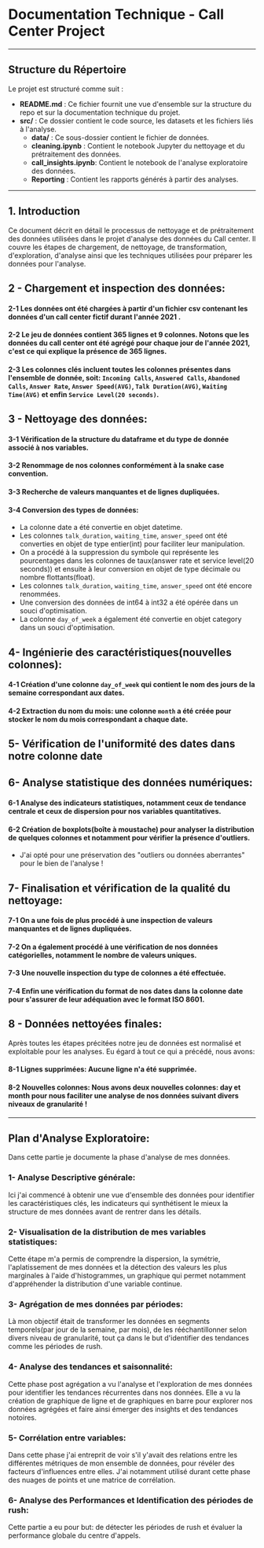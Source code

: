 # Documentation Technique - Call Center Project

---

## Structure du Répertoire

Le projet est structuré comme suit :

- **README.md** : Ce fichier fournit une vue d'ensemble sur la structure du repo et sur la documentation technique du projet.
- **src/** : Ce dossier contient le code source, les datasets et les fichiers liés à l'analyse.
  - **data/** : Ce sous-dossier contient le fichier de données.
  - **cleaning.ipynb** : Contient le notebook Jupyter du nettoyage et du prétraitement des données.
  - **call_insights.ipynb**: Contient le notebook de l'analyse exploratoire des données.
  - **Reporting** : Contient les rapports générés à partir des analyses.

---

## 1. Introduction
Ce document décrit en détail le processus de nettoyage et de prétraitement des données utilisées dans le projet d'analyse des données du Call center. Il couvre les étapes de chargement, de nettoyage, de transformation, d'exploration, d'analyse ainsi que les techniques utilisées pour préparer les données pour l'analyse.

## 2 - Chargement et inspection des données:
#### 2-1 Les données ont été chargées à partir d'un fichier csv contenant les données d'un call center fictif durant l'année 2021 .

#### 2-2 Le jeu de données contient 365 lignes et 9 colonnes. Notons que les données du call center ont été agrégé pour chaque jour de l'année 2021, c'est ce qui explique la présence de 365 lignes.

#### 2-3 Les colonnes clés incluent toutes les colonnes présentes dans l'ensemble de donnée, soit: `Incoming Calls`, `Answered Calls`, `Abandoned Calls`, `Answer Rate`,  `Answer Speed(AVG)`, `Talk Duration(AVG)`, `Waiting Time(AVG)` et enfin `Service Level(20 seconds)`.



## 3 - Nettoyage des données:
#### 3-1 Vérification de la structure du dataframe et du type de donnée associé à nos variables.

#### 3-2 Renommage de nos colonnes conformément à la snake case convention.

#### 3-3 Recherche de valeurs manquantes et de lignes dupliquées.

#### 3-4 Conversion des types de données:
- La colonne date a été convertie en objet datetime.
- Les colonnes `talk_duration`, `waiting_time`, `answer_speed` ont été converties en objet de type entier(int) pour faciliter leur manipulation.
- On a procédé à la suppression du symbole qui représente les pourcentages dans les colonnes de taux(answer rate et service level(20 seconds)) et ensuite à leur conversion en objet de type décimale ou nombre flottants(float).
- Les colonnes `talk_duration`, `waiting_time`, `answer_speed` ont été encore renommées.
- Une conversion des données de int64 à int32 a été opérée dans un souci d'optimisation.
- La colonne `day_of_week` a également été convertie en objet category dans un souci d'optimisation.



## 4- Ingénierie des caractéristiques(nouvelles colonnes):
#### 4-1 Création d'une colonne `day_of_week` qui contient le nom des jours de la semaine correspondant aux dates.
#### 4-2 Extraction du nom du mois: une colonne `month` a été créée pour stocker le nom du mois correspondant a chaque date.



## 5- Vérification de l'uniformité des dates dans notre colonne date

## 6- Analyse statistique des données numériques:
#### 6-1 Analyse des indicateurs statistiques, notamment ceux de tendance centrale et ceux de dispersion pour nos variables quantitatives.

#### 6-2 Création de boxplots(boîte à moustache) pour analyser la distribution de quelques colonnes et notamment pour vérifier la présence d'outliers.
- J'ai opté pour une préservation des "outliers ou données aberrantes" pour le bien de l'analyse !


## 7- Finalisation et vérification de la qualité du nettoyage:
#### 7-1 On a une fois de plus procédé à une inspection de valeurs manquantes et de lignes dupliquées.
#### 7-2 On a également procédé à une vérification de nos données catégorielles, notamment le nombre de valeurs uniques.
#### 7-3 Une nouvelle inspection du type de colonnes a été effectuée.
#### 7-4 Enfin une vérification du format de nos dates dans la colonne date pour s'assurer de leur adéquation avec le format ISO 8601.


## 8 - Données nettoyées finales:
Après toutes les étapes précitées notre jeu de données est normalisé et exploitable pour les analyses. Eu égard à tout ce qui a précédé, nous avons:
#### 8-1 Lignes supprimées: Aucune ligne n'a été supprimée.
#### 8-2 Nouvelles colonnes: Nous avons deux nouvelles colonnes: day et month pour nous faciliter une analyse de nos données suivant divers niveaux de granularité !

---

## Plan d'Analyse Exploratoire:
Dans cette partie je documente la phase d'analyse de mes données.

### 1- Analyse Descriptive générale:
Ici j'ai commencé à obtenir une vue d'ensemble des données pour identifier les caractéristiques clés, les indicateurs qui synthétisent le mieux la structure de mes données avant de rentrer dans les détails.

### 2- Visualisation de la distribution de mes variables statistiques:
Cette étape m'a permis de comprendre la dispersion, la symétrie, l'aplatissement de mes données et la détection des valeurs les plus marginales à l'aide d'histogrammes, un graphique qui permet notamment d'appréhender la distribution d'une variable continue.

### 3- Agrégation de mes données par périodes:
Là mon objectif était de transformer les données en segments temporels(par jour de la semaine, par mois), de les rééchantillonner selon divers niveau de granularité, tout ça dans le but d'identifier des tendances comme les périodes de rush.


### 4- Analyse des tendances et saisonnalité:
Cette phase post agrégation a vu l'analyse et l'exploration de mes données pour identifier les tendances récurrentes dans nos données. Elle a vu la création de graphique de ligne et de graphiques en barre pour explorer nos données agrégées et faire ainsi émerger des insights et des tendances notoires.


### 5- Corrélation entre variables:
Dans cette phase j'ai entreprit de voir s'il y'avait des relations entre les différentes métriques de mon ensemble de données, pour révéler des facteurs d'influences entre elles. J'ai notamment utilisé durant cette phase des nuages de points et une matrice de corrélation.


### 6- Analyse des Performances et Identification des périodes de rush:
Cette partie a eu pour but: de détecter les périodes de rush et évaluer la performance globale du centre d'appels.

